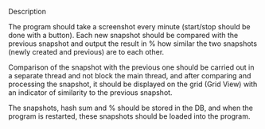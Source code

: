 Description

The program should take a screenshot every minute (start/stop should be done with a button). Each
new snapshot should be compared with the previous snapshot and output the result in % how
similar the two snapshots (newly created and previous) are to each other.

Comparison of the snapshot with the previous one should be carried out in a separate thread and
not block the main thread, and after comparing and processing the snapshot, it should be displayed
on the grid (Grid View) with an indicator of similarity to the previous snapshot.

The snapshots, hash sum and % should be stored in the DB, and when the program is restarted,
these snapshots should be loaded into the program.
